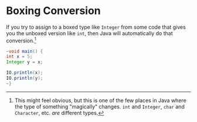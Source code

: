 # Boxing Conversion

If you try to assign to a boxed type like `Integer` from some
code that gives you the unboxed version like `int`, then Java will
automatically do that conversion.[^obvious]

```java
~void main() {
int x = 5;
Integer y = x;

IO.println(x);
IO.println(y);
~}
```

[^obvious]: This might feel obvious, but this is one of the few places in Java where the type of something "magically" changes. `int` and `Integer`, `char` and `Character`, etc. *are* different types.